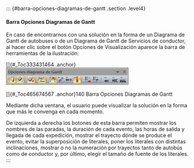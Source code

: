 ::: {#barra-opciones-diagramas-de-gantt .section .level4}
#### Barra Opciones Diagramas de Gantt

En caso de encontrarnos con una solución en la forma de un Diagrama de
Gantt de autobuses o de un Diagrama de Gantt de Servicios de conductor,
al hacer clic sobre el botón Opciones de Visualización aparece la barra
de herramientas de la ilustración:

[]{#_Toc333431464 .anchor}![](../media/file221.png)

[]{#_Toc465674567 .anchor}140 Barra Opciones Diagramas de Gantt

Mediante dicha ventana, el usuario puede visualizar la solución en la
forma que más le convenga en cada momento.

De izquierda a derecha los botones de esta barra permiten mostrar los
nombres de las paradas, la duración de cada evento, las horas de salida
y llegada de cada expedición, mostrar el trayecto dónde se produce el
evento, evitar la superposición de literales, poner los literales con
distintas inclinaciones, mostrar o no la numeración por trayectos tanto
de autobús como de conductor y, por último, elegir el tamaño de fuente
de los literales.
:::
